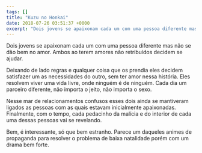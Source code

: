 ```yaml
---
tags: []
title: "Kuzu no Honkai"
date: 2018-07-26 03:51:37 +0000
excerpt: "Dois jovens se apaixonam cada um com uma pessoa diferente mas não se dão bem no amor. Ambos ao terem amores não retribuídos decidem se..."
---
```


Dois jovens se apaixonam cada um com uma pessoa diferente mas não se dão bem no amor. Ambos ao terem amores não retribuídos decidem se ajudar.

Deixando de lado regras e qualquer coisa que os prendia eles decidem satisfazer um as necessidades do outro, sem ter amor nessa história. Eles resolvem viver uma vida livre, onde ninguém é de ninguém. Cada dia um parceiro diferente, não importa o jeito, não importa o sexo.

Nesse mar de relacionamentos confusos esses dois ainda se mantiveram ligados as pessoas com as quais estavam inicialmente apaixonadas. Finalmente, com o tempo, cada pedacinho da malícia e do interior de cada uma dessas pessoas vai se revelando.

Bem, é interessante, só que bem estranho. Parece um daqueles animes de propaganda para resolver o problema de baixa natalidade porém com um drama bem forte.